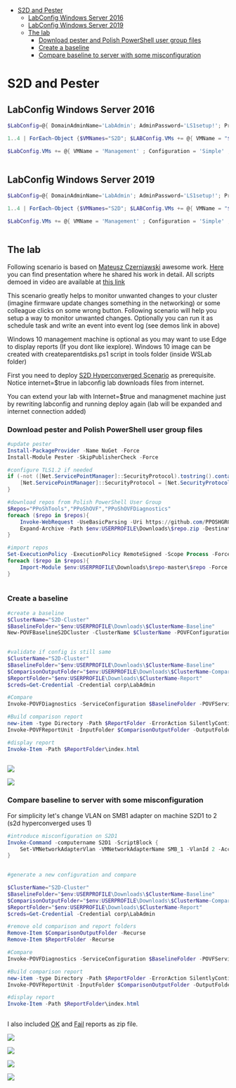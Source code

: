 <!-- TOC -->

- [S2D and Pester](#s2d-and-pester)
    - [LabConfig Windows Server 2016](#labconfig-windows-server-2016)
    - [LabConfig Windows Server 2019](#labconfig-windows-server-2019)
    - [The lab](#the-lab)
        - [Download pester and Polish PowerShell user group files](#download-pester-and-polish-powershell-user-group-files)
        - [Create a baseline](#create-a-baseline)
        - [Compare baseline to server with some misconfiguration](#compare-baseline-to-server-with-some-misconfiguration)

<!-- /TOC -->

# S2D and Pester

## LabConfig Windows Server 2016

```PowerShell
$LabConfig=@{ DomainAdminName='LabAdmin'; AdminPassword='LS1setup!'; Prefix = 'WSLab-'; SwitchName = 'LabSwitch'; DCEdition='4' ; Internet=$true ;AdditionalNetworksConfig=@(); VMs=@()}

1..4 | ForEach-Object {$VMNames="S2D"; $LABConfig.VMs += @{ VMName = "$VMNames$_" ; Configuration = 'S2D' ; ParentVHD = 'Win2016Core_G2.vhdx'; SSDNumber = 0; SSDSize=800GB ; HDDNumber = 12; HDDSize= 4TB ; MemoryStartupBytes= 512MB }} 

$LabConfig.VMs += @{ VMName = 'Management' ; Configuration = 'Simple' ; ParentVHD = 'Win10RS4_G2.vhdx'  ; MemoryStartupBytes= 1GB ; MemoryMinimumBytes=1GB ; DisableWCF=$True ; WinRM=$true ; AddToolsVHD=$True }
 
```

## LabConfig Windows Server 2019

```PowerShell
$LabConfig=@{ DomainAdminName='LabAdmin'; AdminPassword='LS1setup!'; Prefix = 'WSLabInsider17744-'; SwitchName = 'LabSwitch'; DCEdition='4' ; Internet=$true ;AdditionalNetworksConfig=@(); VMs=@()}

1..4 | ForEach-Object {$VMNames="S2D"; $LABConfig.VMs += @{ VMName = "$VMNames$_" ; Configuration = 'S2D' ; ParentVHD = 'WinSrvInsiderCore_17744.vhdx'; SSDNumber = 0; SSDSize=800GB ; HDDNumber = 12; HDDSize= 4TB ; MemoryStartupBytes= 512MB }}

$LabConfig.VMs += @{ VMName = 'Management' ; Configuration = 'Simple' ; ParentVHD = 'Win10RS4_G2.vhdx'  ; MemoryStartupBytes= 1GB ; MemoryMinimumBytes=1GB ; DisableWCF=$True ; WinRM=$true ; AddToolsVHD=$True }
 
```

## The lab

Following scenario is based on [Mateusz Czerniawski](https://twitter.com/Arcontar) awesome work. [Here](https://www.youtube.com/watch?v=SoBFCEiIps8) you can find presentation where he shared his work in detail. All scripts demoed in video are available at [this link](https://github.com/psconfeu/2018/raw/master/Mateusz%20Czerniawski/OVF%20-%20Getting%20fun%20from%20boring%20tasks/Mateusz_Czerniawski_OVF.zip
)

This scenario greatly helps to monitor unwanted changes to your cluster (imagine firmware update changes something in the networking) or some colleague clicks on some wrong button. Following scenario will help you setup a way to monitor unwanted changes. Optionally you can run it as schedule task and write an event into event log (see demos link in above)

Windows 10 management machine is optional as you may want to use Edge to display reports (If you dont like iexplore). Windows 10 image can be created with createparentdisks.ps1 script in tools folder (inside WSLab folder)

First you need to deploy [S2D Hyperconverged Scenario](/Scenarios/S2D%20Hyperconverged/) as prerequisite. Notice internet=$true in labconfig lab downloads files from internet.

You can extend your lab with Internet=$true and managmenet machine just by rewriting labconfig and running deploy again (lab will be expanded and internet connection added)

### Download pester and Polish PowerShell user group files


```PowerShell
#update pester
Install-PackageProvider -Name NuGet -Force
Install-Module Pester -SkipPublisherCheck -Force

#configure TLS1.2 if needed
if (-not ([Net.ServicePointManager]::SecurityProtocol).tostring().contains("Tls12")){ #there is no need to set Tls12 in 1809 releases, therefore for insider it does not apply
    [Net.ServicePointManager]::SecurityProtocol = [Net.SecurityProtocolType]::Tls12
}

#download repos from Polish PowerShell User Group
$Repos="PPoShTools","PPoShOVF","PPoShOVFDiagnostics"
foreach ($repo in $repos){
    Invoke-WebRequest -UseBasicParsing -Uri https://github.com/PPOSHGROUP/$repo/archive/master.zip -OutFile $env:USERPROFILE\Downloads\$repo.zip
    Expand-Archive -Path $env:USERPROFILE\Downloads\$repo.zip -DestinationPath $env:USERPROFILE\Downloads
}

#import repos
Set-ExecutionPolicy -ExecutionPolicy RemoteSigned -Scope Process -Force #this is needed only for client SKU
foreach ($repo in $repos){
    Import-Module $env:USERPROFILE\Downloads\$repo-master\$repo -Force
}
 
```

### Create a baseline

```PowerShell
#create a baseline
$ClusterName="S2D-Cluster"
$BaselineFolder="$env:USERPROFILE\Downloads\$ClusterName-Baseline"
New-POVFBaselineS2DCluster -ClusterName $ClusterName -POVFConfigurationFolder $BaselineFolder
 
```

```PowerShell
#validate if config is still same
$ClusterName="S2D-Cluster"
$BaselineFolder="$env:USERPROFILE\Downloads\$ClusterName-Baseline"
$ComparisonOutputFolder="$env:USERPROFILE\Downloads\$ClusterName-Compare"
$ReportFolder="$env:USERPROFILE\Downloads\$ClusterName-Report"
$creds=Get-Credential -Credential corp\LabAdmin

#Compare
Invoke-POVFDiagnostics -ServiceConfiguration $BaselineFolder -POVFServiceName S2D -Show All -Tag "Configuration" -ReportFilePrefix 'objectivity' -OutputFolder $ComparisonOutputFolder -Credential $creds

#Build comparison report
new-item -type Directory -Path $ReportFolder -ErrorAction SilentlyContinue
Invoke-POVFReportUnit -InputFolder $ComparisonOutputFolder -OutputFolder $ReportFolder

#display report
Invoke-Item -Path $ReportFolder\index.html
 
```

![](/Scenarios/S2D%20and%20Pester/Screenshots/ValidationInProcess.png)

![](/Scenarios/S2D%20and%20Pester/Screenshots/Report1.png)

### Compare baseline to server with some misconfiguration

For simplicity let's change VLAN on SMB1 adapter on machine S2D1 to 2 (s2d hyperconverged uses 1)

```PowerShell
#introduce misconfiguration on S2D1
Invoke-Command -computername S2D1 -ScriptBlock {
    Set-VMNetworkAdapterVlan -VMNetworkAdapterName SMB_1 -VlanId 2 -Access -ManagementOS
}
 
```

```PowerShell
#generate a new configuration and compare

$ClusterName="S2D-Cluster"
$BaselineFolder="$env:USERPROFILE\Downloads\$ClusterName-Baseline"
$ComparisonOutputFolder="$env:USERPROFILE\Downloads\$ClusterName-Compare"
$ReportFolder="$env:USERPROFILE\Downloads\$ClusterName-Report"
$creds=Get-Credential -Credential corp\LabAdmin

#remove old comparison and report folders
Remove-Item $ComparisonOutputFolder -Recurse
Remove-Item $ReportFolder -Recurse

#Compare
Invoke-POVFDiagnostics -ServiceConfiguration $BaselineFolder -POVFServiceName S2D -Show All -Tag "Configuration" -ReportFilePrefix 'objectivity' -OutputFolder $ComparisonOutputFolder -Credential $creds

#Build comparison report
new-item -type Directory -Path $ReportFolder -ErrorAction SilentlyContinue
Invoke-POVFReportUnit -InputFolder $ComparisonOutputFolder -OutputFolder $ReportFolder

#display report
Invoke-Item -Path $ReportFolder\index.html
 
```

I also included [OK](/Scenarios/S2D%20and%20Pester/ReportsOK.zip) and [Fail](/Scenarios/S2D%20and%20Pester/ReportsFail.zip) reports as zip file.

![](/Scenarios/S2D%20and%20Pester/Screenshots/ValidationInProcess-failure.png)

![](/Scenarios/S2D%20and%20Pester/Screenshots/Report2.png)

![](/Scenarios/S2D%20and%20Pester/Screenshots/Report3.png)

![](/Scenarios/S2D%20and%20Pester/Screenshots/Report4.png)